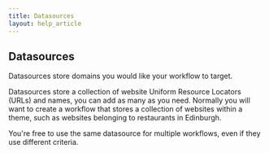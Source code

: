 ```yaml
---
title: Datasources
layout: help_article
---
```


## Datasources

Datasources store domains you would like your workflow to target.

Datasources store a collection of website Uniform Resource Locators (URLs) and names, you can add as many as you need. Normally you will want to create a workflow that stores a collection of websites within a theme, such as websites belonging to restaurants in Edinburgh.

You're free to use the same datasource for multiple workflows, even if they use different criteria.